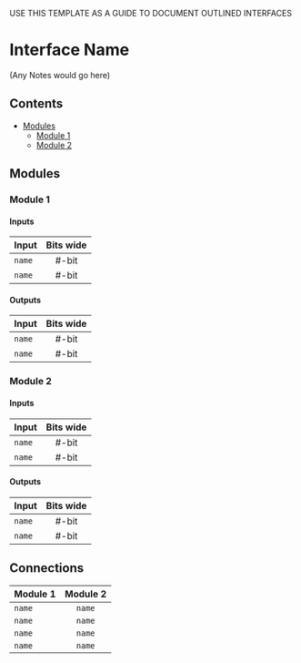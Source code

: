 USE THIS TEMPLATE AS A GUIDE TO DOCUMENT OUTLINED INTERFACES

# Interface Name #
(Any Notes would go here)

## Contents
* [Modules](#modules)
  * [Module 1](#module1)
  * [Module 2](#module2)

## Modules

### Module 1

#### Inputs
|Input|Bits wide|
|:---|:---:|
|```name```|#-bit|
|```name```|#-bit|

#### Outputs
|Input|Bits wide|
|:---|:---:|
|```name```|#-bit|
|```name```|#-bit|

### Module 2

#### Inputs
|Input|Bits wide|
|:---|:---:|
|```name```|#-bit|
|```name```|#-bit|

#### Outputs
|Input|Bits wide|
|:---|:---:|
|```name```|#-bit|
|```name```|#-bit|

## Connections

|Module 1|Module 2|
|:---|:---:|
|```name```|```name```|
|```name```|```name```|
|```name```|```name```|
|```name```|```name```|
